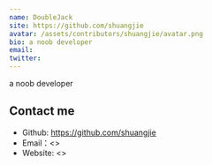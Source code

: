 ```yaml
---
name: DoubleJack
site: https://github.com/shuangjie
avatar: /assets/contributors/shuangjie/avatar.png
bio: a noob developer
email: 
twitter: 
---
```


a noob developer

## Contact me

- Github: <https://github.com/shuangjie>
- Email：<>
- Website: <>

